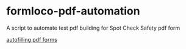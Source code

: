 # formloco-pdf-automation

A script to automate test pdf building for Spot Check Safety pdf form

[autofilling pdf forms](https://user-images.githubusercontent.com/96437758/194217321-5538f08e-cd38-4bca-a84b-929ad6ddf1d9.mov)
